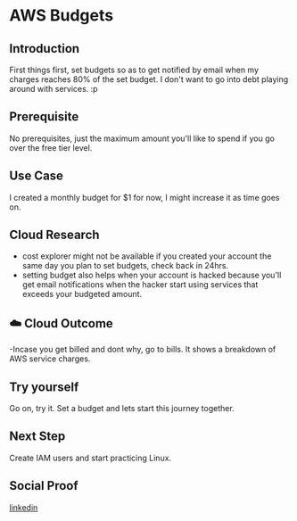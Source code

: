 # AWS Budgets

## Introduction

First things first, set budgets so as to get notified by email when my charges reaches 80% of the set budget. I don't want to go into debt playing around with services. :p

## Prerequisite
No prerequisites, just the maximum amount you'll like to spend if you go over the free tier level.


## Use Case

I created a monthly budget for $1 for now, I might increase it as time goes on.


## Cloud Research

- cost explorer might not be available if you created your account the same day you plan to set budgets, check back in 24hrs.
- setting budget also helps when your account is hacked because you'll get email notifications when the hacker start using services that exceeds your budgeted amount.


## ☁️ Cloud Outcome

-Incase you get billed and dont why, go to bills. It shows a breakdown of AWS service charges.


## Try yourself

Go on, try it. Set a budget and lets start this journey together.


## Next Step

Create IAM users and start practicing Linux.


## Social Proof
[linkedin](https://www.linkedin.com/feed/update/urn:li:activity:6772242384387375104/)

